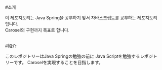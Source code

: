 #소개

이 레포지토리는 Java Spring을 공부하기 앞서 자바스크립트를 공부하는 레포지토리입니다.<br>
Carosel의 구현까지 목표로 합니다.<br><br>

#紹介

このレポジトリーはJava Springの勉強の前に Java Scriptを勉強するレポジトリーです。
Caroselを実現することを目指します。